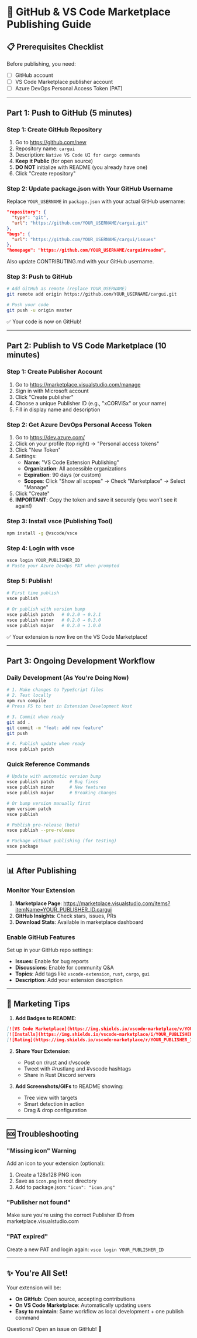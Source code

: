 # 🚀 GitHub & VS Code Marketplace Publishing Guide

## 📋 Prerequisites Checklist

Before publishing, you need:
- [ ] GitHub account
- [ ] VS Code Marketplace publisher account
- [ ] Azure DevOps Personal Access Token (PAT)

---

## Part 1: Push to GitHub (5 minutes)

### Step 1: Create GitHub Repository

1. Go to https://github.com/new
2. Repository name: `cargui`
3. Description: `Native VS Code UI for cargo commands`
4. **Keep it Public** (for open source)
5. **DO NOT** initialize with README (you already have one)
6. Click "Create repository"

### Step 2: Update package.json with Your GitHub Username

Replace `YOUR_USERNAME` in `package.json` with your actual GitHub username:
```json
"repository": {
  "type": "git",
  "url": "https://github.com/YOUR_USERNAME/cargui.git"
},
"bugs": {
  "url": "https://github.com/YOUR_USERNAME/cargui/issues"
},
"homepage": "https://github.com/YOUR_USERNAME/cargui#readme",
```

Also update CONTRIBUTING.md with your GitHub username.

### Step 3: Push to GitHub

```bash
# Add GitHub as remote (replace YOUR_USERNAME)
git remote add origin https://github.com/YOUR_USERNAME/cargui.git

# Push your code
git push -u origin master
```

✅ Your code is now on GitHub!

---

## Part 2: Publish to VS Code Marketplace (10 minutes)

### Step 1: Create Publisher Account

1. Go to https://marketplace.visualstudio.com/manage
2. Sign in with Microsoft account
3. Click "Create publisher"
4. Choose a unique Publisher ID (e.g., "xCORViSx" or your name)
5. Fill in display name and description

### Step 2: Get Azure DevOps Personal Access Token

1. Go to https://dev.azure.com/
2. Click on your profile (top right) → "Personal access tokens"
3. Click "New Token"
4. Settings:
   - **Name**: "VS Code Extension Publishing"
   - **Organization**: All accessible organizations
   - **Expiration**: 90 days (or custom)
   - **Scopes**: Click "Show all scopes" → Check "Marketplace" → Select "Manage"
5. Click "Create"
6. **IMPORTANT**: Copy the token and save it securely (you won't see it again!)

### Step 3: Install vsce (Publishing Tool)

```bash
npm install -g @vscode/vsce
```

### Step 4: Login with vsce

```bash
vsce login YOUR_PUBLISHER_ID
# Paste your Azure DevOps PAT when prompted
```

### Step 5: Publish!

```bash
# First time publish
vsce publish

# Or publish with version bump
vsce publish patch   # 0.2.0 → 0.2.1
vsce publish minor   # 0.2.0 → 0.3.0
vsce publish major   # 0.2.0 → 1.0.0
```

✅ Your extension is now live on the VS Code Marketplace!

---

## Part 3: Ongoing Development Workflow

### Daily Development (As You're Doing Now)
```bash
# 1. Make changes to TypeScript files
# 2. Test locally
npm run compile
# Press F5 to test in Extension Development Host

# 3. Commit when ready
git add .
git commit -m "feat: add new feature"
git push

# 4. Publish update when ready
vsce publish patch
```

### Quick Reference Commands

```bash
# Update with automatic version bump
vsce publish patch      # Bug fixes
vsce publish minor      # New features
vsce publish major      # Breaking changes

# Or bump version manually first
npm version patch
vsce publish

# Publish pre-release (beta)
vsce publish --pre-release

# Package without publishing (for testing)
vsce package
```

---

## 📊 After Publishing

### Monitor Your Extension

1. **Marketplace Page**: https://marketplace.visualstudio.com/items?itemName=YOUR_PUBLISHER_ID.cargui
2. **GitHub Insights**: Check stars, issues, PRs
3. **Download Stats**: Available in marketplace dashboard

### Enable GitHub Features

Set up in your GitHub repo settings:
- **Issues**: Enable for bug reports
- **Discussions**: Enable for community Q&A
- **Topics**: Add tags like `vscode-extension`, `rust`, `cargo`, `gui`
- **Description**: Add your extension description

---

## 🎯 Marketing Tips

1. **Add Badges to README**:
```markdown
[![VS Code Marketplace](https://img.shields.io/vscode-marketplace/v/YOUR_PUBLISHER_ID.cargui.svg)](https://marketplace.visualstudio.com/items?itemName=YOUR_PUBLISHER_ID.cargui)
[![Installs](https://img.shields.io/vscode-marketplace/i/YOUR_PUBLISHER_ID.cargui.svg)](https://marketplace.visualstudio.com/items?itemName=YOUR_PUBLISHER_ID.cargui)
[![Rating](https://img.shields.io/vscode-marketplace/r/YOUR_PUBLISHER_ID.cargui.svg)](https://marketplace.visualstudio.com/items?itemName=YOUR_PUBLISHER_ID.cargui)
```

2. **Share Your Extension**:
   - Post on r/rust and r/vscode
   - Tweet with #rustlang and #vscode hashtags
   - Share in Rust Discord servers

3. **Add Screenshots/GIFs** to README showing:
   - Tree view with targets
   - Smart detection in action
   - Drag & drop configuration

---

## 🆘 Troubleshooting

### "Missing icon" Warning
Add an icon to your extension (optional):
1. Create a 128x128 PNG icon
2. Save as `icon.png` in root directory
3. Add to package.json: `"icon": "icon.png"`

### "Publisher not found"
Make sure you're using the correct Publisher ID from marketplace.visualstudio.com

### "PAT expired"
Create a new PAT and login again: `vsce login YOUR_PUBLISHER_ID`

---

## ✨ You're All Set!

Your extension will be:
- **On GitHub**: Open source, accepting contributions
- **On VS Code Marketplace**: Automatically updating users
- **Easy to maintain**: Same workflow as local development + one publish command

Questions? Open an issue on GitHub! 🎉
